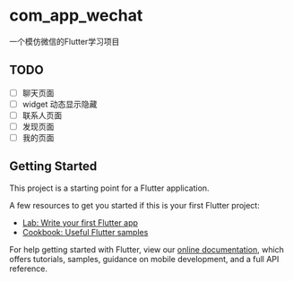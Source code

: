 # com_app_wechat

一个模仿微信的Flutter学习项目

## TODO

- [ ] 聊天页面
- [ ] widget 动态显示隐藏
- [ ] 联系人页面
- [ ] 发现页面
- [ ] 我的页面

## Getting Started

This project is a starting point for a Flutter application.

A few resources to get you started if this is your first Flutter project:

- [Lab: Write your first Flutter app](https://flutter.dev/docs/get-started/codelab)
- [Cookbook: Useful Flutter samples](https://flutter.dev/docs/cookbook)

For help getting started with Flutter, view our
[online documentation](https://flutter.dev/docs), which offers tutorials,
samples, guidance on mobile development, and a full API reference.
